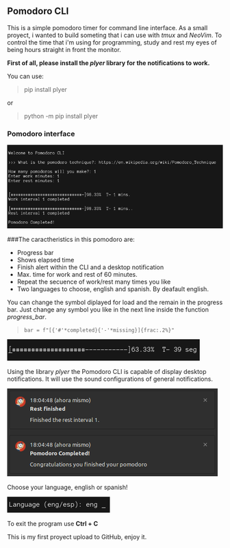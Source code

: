 ## Pomodoro CLI

This is a simple pomodoro timer for command line interface.
As a small proyect, i wanted to build someting that i can use with _tmux_ and _NeoVim_. To control the time that i'm using for programming, study and rest my eyes of being hours straight in front the monitor. 

**First of all, please install the _plyer_ library for the notifications to work.**

You can use:
> pip install plyer

 or

> python -m pip install plyer

### Pomodoro interface

![Process](images/process.png)

###The caractheristics in this pomodoro are:

+ Progress bar
+ Shows elapsed time
+ Finish alert within the CLI and a desktop notification
+ Max. time for work and rest of 60 minutes.
+ Repeat the secuence of work/rest many times you like
+ Two languages to choose, english and spanish. By deafault english.


You can change the symbol diplayed for load and the remain in the progress bar. Just change any symbol you like in the next line inside the function _progress_bar_.

>     bar = f"[{'#'*completed}{'-'*missing}]{frac:.2%}"
![Progress bar with deafault symbols](images/progress_bar.png)

Using the library _plyer_ the Pomodoro CLI is capable of display desktop notifications. It will use the sound configurations of general notifications.  

![Desktop notifications](images/Notifications.png)


Choose your language, english or spanish!

![Language options](images/language.png)

To exit the program use **Ctrl + C**


This is my first proyect upload to GitHub, enjoy it.

